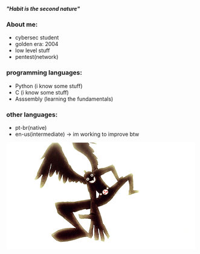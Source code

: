 ***"Habit is the second nature"***

### About me:
- cybersec student 
- golden era: 2004
- low level stuff
- pentest(network)

### programming languages:
- Python (i know some stuff)
- C (i know some stuff)
- Asssembly (learning the fundamentals)


### other languages:
- pt-br(native)
- en-us(intermediate) -> im working to improve btw

![hero](the_hero_appears.gif)



